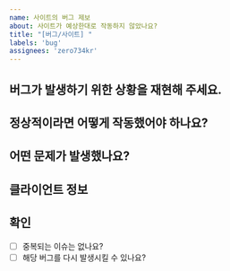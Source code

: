 ```yaml
---
name: 사이트의 버그 제보
about: 사이트가 예상한대로 작동하지 않았나요?
title: "[버그/사이트] "
labels: 'bug'
assignees: 'zero734kr'
---
```


## 버그가 발생하기 위한 상황을 재현해 주세요.


## 정상적이라면 어떻게 작동했어야 하나요?


## 어떤 문제가 발생했나요?


## 클라이언트 정보
<!--
https://olympia.gg/debug?force=true
페이지를 방문하셔서 나오는 내용을 붙여넣기 해주세요.
-->

## 확인
<!--
체크하려면 다음과 같은 방법으로 해주세요.
[x] - 체크
[ ] - 체크하지 않음
-->
- [ ] 중복되는 이슈는 없나요?
- [ ] 해당 버그를 다시 발생시킬 수 있나요?
